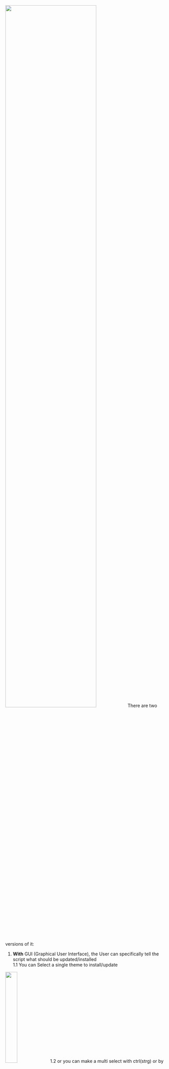 
<img src="https://user-images.githubusercontent.com/77844672/148182316-e14e6f7f-e919-4c88-8940-19b0db0fa9ff.png" width="75%" height="75%">
There are two versions of it:

1. **With** GUI (Graphical User Interface), the User can specifically tell the script what should be updated/installed<br>
1.1 You can Select a single theme to install/update
<img src="https://user-images.githubusercontent.com/77844672/148187188-5bba7657-15d5-4bee-b5ef-35317f68f150.png" width="27%" height="27%">
1.2 or you can make a multi select with ctrl(strg) or by draging the mouse over 
<img src="https://user-images.githubusercontent.com/77844672/148187162-69490e74-0a61-4c47-a95d-208d8686c689.png" width="28%" height="28%">

<br><br>
2. **Without** GUI (Graphical User Interface), the script looks in your extension folder and updates every compatible<sup>***1**</sup> components (Filename: silentUpdateTS5Themes.exe)<br><br><br> <br>


<img src="https://user-images.githubusercontent.com/77844672/148183859-f3a245c0-38b1-4d79-bf23-cddecfd9dc2c.png" width="75%" height="75%">


How to:

Download Updater/Installer from here:
1. <a href="https://github.com/Wargamer-Senpai/updateTS5Themes/releases/latest/download/UpdateTS5Themes.exe">with GUI</a>
2. <a href="https://github.com/Wargamer-Senpai/updateTS5Themes/releases/latest/download/silentUpdateTS5Themes.exe">without GUI</a>


<br>
With GUI you can just executed it and install/update what you want.

Without GUI you can for example put in the Windows startup folder, `windows` + `r` and type `shell:startup`, copy it in the folder. Now it gets executed everytime you start your PC.
Can be simply deactivated, if you delete/move it from the `shell:startup`  or you can deactivate it in the task manager.
If you dont want it on startup you can either executed it manually or create a windows task in the task scheduler (<a href="https://openwritings.net/pg/task-scheduler/task-scheduler-run-task-every-hour-after-startup">short tutorial</a>).
<br>


<img src="https://user-images.githubusercontent.com/77844672/148183999-142601b1-d520-4e6b-a1cd-61fb6983aa8c.png" width="75%" height="75%">


<h2>Known:</h2>

Chrome/Firefox/etc. will say its a weird file and will say something like: 

<img src="https://user-images.githubusercontent.com/77844672/148185201-79752da6-e5cd-4b74-8bbd-b82f05e4c4cc.png" width="40%" height="40%">
normaly you can just ignore it, like:

<img src="https://user-images.githubusercontent.com/77844672/148185359-6ebbd65b-c4c6-48d1-b674-cc3eb363fd85.png" width="10%" height="10%">

**Reason: Its not signed with any Certificate and it has been converted with <a href="https://github.com/MScholtes/PS2EXE">PS2EXE</a>**




***1**: The Silent Updater Ignores everything, except for the compatible files, currently these themes are: CleanSpeak, Colorfull, Windows 11 inspired, AnimeSpeak and LoLSpeak. 
If you want your theme added just PM me on TS5 or in the forum, then i can add your theme to the source code. 

